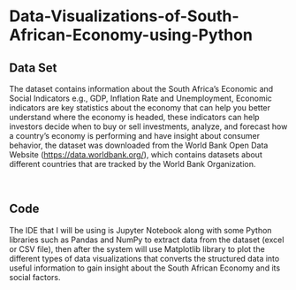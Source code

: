 # Data-Visualizations-of-South-African-Economy-using-Python

## Data Set
The dataset contains information about the South Africa’s Economic
and Social Indicators e.g., GDP, Inflation Rate and Unemployment,
Economic indicators are key statistics about the economy that can
help you better understand where the economy is headed, these
indicators can help investors decide when to buy or sell
investments, analyze, and forecast how a country’s economy is
performing and have insight about consumer behavior, the dataset
was downloaded from the World Bank Open Data Website
(https://data.worldbank.org/), which contains datasets about
different countries that are tracked by the World Bank Organization.

&nbsp;

## Code
The IDE that I will be using is Jupyter Notebook along with some
Python libraries such as Pandas and NumPy to extract data from the
dataset (excel or CSV file), then after the system will use Matplotlib
library to plot the different types of data visualizations that converts
the structured data into useful information to gain insight about the
South African Economy and its social factors.

